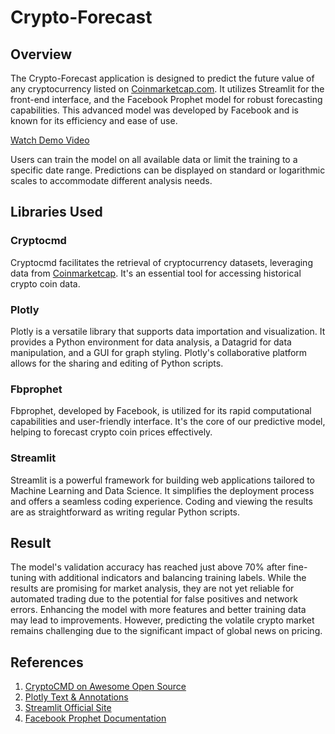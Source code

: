 # Crypto-Forecast

## Overview
The Crypto-Forecast application is designed to predict the future value of any cryptocurrency listed on [Coinmarketcap.com](https://coinmarketcap.com/). It utilizes Streamlit for the front-end interface, and the Facebook Prophet model for robust forecasting capabilities. This advanced model was developed by Facebook and is known for its efficiency and ease of use.

[Watch Demo Video](https://www.youtube.com/watch?v=UrQdV2LW-a0)

Users can train the model on all available data or limit the training to a specific date range. Predictions can be displayed on standard or logarithmic scales to accommodate different analysis needs.

## Libraries Used

### Cryptocmd
Cryptocmd facilitates the retrieval of cryptocurrency datasets, leveraging data from [Coinmarketcap](https://coinmarketcap.com/). It's an essential tool for accessing historical crypto coin data.

### Plotly
Plotly is a versatile library that supports data importation and visualization. It provides a Python environment for data analysis, a Datagrid for data manipulation, and a GUI for graph styling. Plotly's collaborative platform allows for the sharing and editing of Python scripts.

### Fbprophet
Fbprophet, developed by Facebook, is utilized for its rapid computational capabilities and user-friendly interface. It's the core of our predictive model, helping to forecast crypto coin prices effectively.

### Streamlit
Streamlit is a powerful framework for building web applications tailored to Machine Learning and Data Science. It simplifies the deployment process and offers a seamless coding experience. Coding and viewing the results are as straightforward as writing regular Python scripts.

## Result
The model's validation accuracy has reached just above 70% after fine-tuning with additional indicators and balancing training labels. While the results are promising for market analysis, they are not yet reliable for automated trading due to the potential for false positives and network errors. Enhancing the model with more features and better training data may lead to improvements. However, predicting the volatile crypto market remains challenging due to the significant impact of global news on pricing.

## References
1. [CryptoCMD on Awesome Open Source](https://awesomeopensource.com/project/guptarohit/cryptoCMD)
2. [Plotly Text & Annotations](https://plotly.com/python/text-and-annotations/)
3. [Streamlit Official Site](https://streamlit.io/)
4. [Facebook Prophet Documentation](https://facebook.github.io/prophet/)
